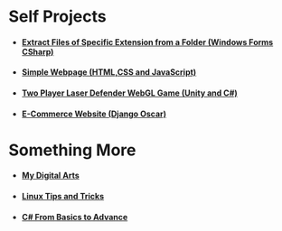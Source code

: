 # Self Projects

* #### [Extract Files of Specific Extension from a Folder (Windows Forms CSharp)](https://github.com/WilcyWilson/SP-WinFormsCS-ExtractFiles/)
* #### [Simple Webpage (HTML,CSS and JavaScript)](https://github.com/WilcyWilson/SP-OmniFoodJsHtmlCSS-Webpage/)
* #### [Two Player Laser Defender WebGL Game (Unity and C#)](https://github.com/WilcyWilson/SP-LaserDefender_WebGL_Unity-GameDev/)
* #### [E-Commerce Website (Django Oscar)](https://github.com/WilcyWilson/6thSem-Ecom-Project/tree/payment-gateway)

# Something More

* #### [My Digital Arts](https://github.com/WilcyWilson/Digital-Painting/blob/main/README.md) 
* #### [Linux Tips and Tricks](https://github.com/WilcyWilson/Linux-Study/blob/main/README.md)
* #### [C# From Basics to Advance](https://github.com/WilcyWilson/CSharp-101/blob/main/README.md) 





